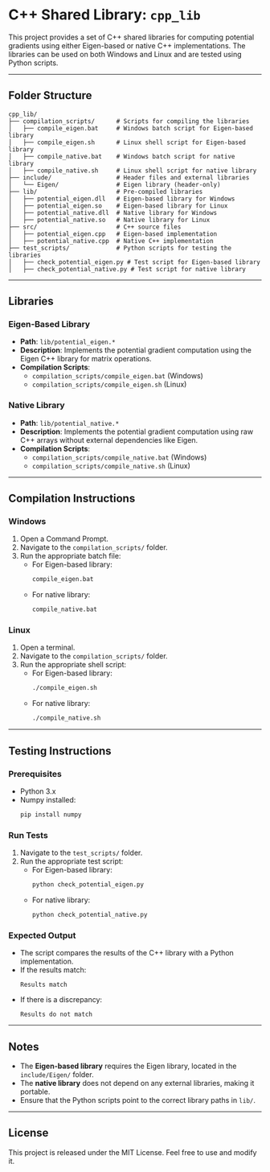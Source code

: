 # C++ Shared Library: `cpp_lib`

This project provides a set of C++ shared libraries for computing potential gradients using either Eigen-based or native C++ implementations. The libraries can be used on both Windows and Linux and are tested using Python scripts.

---

## Folder Structure

```
cpp_lib/
├── compilation_scripts/      # Scripts for compiling the libraries
│   ├── compile_eigen.bat     # Windows batch script for Eigen-based library
│   ├── compile_eigen.sh      # Linux shell script for Eigen-based library
│   ├── compile_native.bat    # Windows batch script for native library
│   ├── compile_native.sh     # Linux shell script for native library
├── include/                  # Header files and external libraries
│   └── Eigen/                # Eigen library (header-only)
├── lib/                      # Pre-compiled libraries
│   ├── potential_eigen.dll   # Eigen-based library for Windows
│   ├── potential_eigen.so    # Eigen-based library for Linux
│   ├── potential_native.dll  # Native library for Windows
│   ├── potential_native.so   # Native library for Linux
├── src/                      # C++ source files
│   ├── potential_eigen.cpp   # Eigen-based implementation
│   ├── potential_native.cpp  # Native C++ implementation
├── test_scripts/             # Python scripts for testing the libraries
│   ├── check_potential_eigen.py # Test script for Eigen-based library
│   ├── check_potential_native.py # Test script for native library
```

---

## Libraries

### Eigen-Based Library
- **Path**: `lib/potential_eigen.*`
- **Description**: Implements the potential gradient computation using the Eigen C++ library for matrix operations.
- **Compilation Scripts**:
  - `compilation_scripts/compile_eigen.bat` (Windows)
  - `compilation_scripts/compile_eigen.sh` (Linux)

### Native Library
- **Path**: `lib/potential_native.*`
- **Description**: Implements the potential gradient computation using raw C++ arrays without external dependencies like Eigen.
- **Compilation Scripts**:
  - `compilation_scripts/compile_native.bat` (Windows)
  - `compilation_scripts/compile_native.sh` (Linux)

---

## Compilation Instructions

### Windows
1. Open a Command Prompt.
2. Navigate to the `compilation_scripts/` folder.
3. Run the appropriate batch file:
   - For Eigen-based library:
     ```cmd
     compile_eigen.bat
     ```
   - For native library:
     ```cmd
     compile_native.bat
     ```

### Linux
1. Open a terminal.
2. Navigate to the `compilation_scripts/` folder.
3. Run the appropriate shell script:
   - For Eigen-based library:
     ```bash
     ./compile_eigen.sh
     ```
   - For native library:
     ```bash
     ./compile_native.sh
     ```

---

## Testing Instructions

### Prerequisites
- Python 3.x
- Numpy installed:
  ```bash
  pip install numpy
  ```

### Run Tests
1. Navigate to the `test_scripts/` folder.
2. Run the appropriate test script:
   - For Eigen-based library:
     ```bash
     python check_potential_eigen.py
     ```
   - For native library:
     ```bash
     python check_potential_native.py
     ```

### Expected Output
- The script compares the results of the C++ library with a Python implementation.
- If the results match:
  ```
  Results match
  ```
- If there is a discrepancy:
  ```
  Results do not match
  ```

---

## Notes

- The **Eigen-based library** requires the Eigen library, located in the `include/Eigen/` folder.
- The **native library** does not depend on any external libraries, making it portable.
- Ensure that the Python scripts point to the correct library paths in `lib/`.

---

## License

This project is released under the MIT License. Feel free to use and modify it.